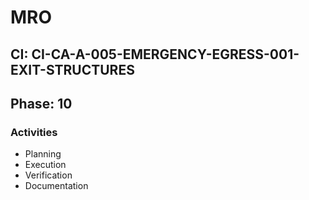 # MRO

## CI: CI-CA-A-005-EMERGENCY-EGRESS-001-EXIT-STRUCTURES
## Phase: 10

### Activities
- Planning
- Execution
- Verification
- Documentation
